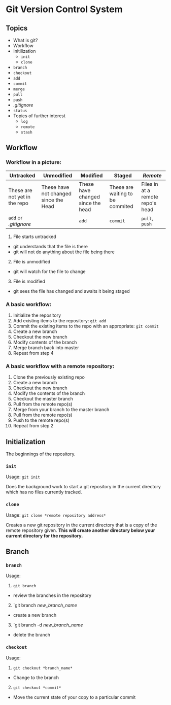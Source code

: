 # Git Version Control System

## Topics
* What is git?
* Workflow
* Initilization
  * `init`
  * `clone`
* `branch`
* `checkout`
* `add`
* `commit`
* `merge`
* `pull`
* `push`
* *.gitignore*
* `status`
* Topics of further interest
  * `log`
  * `remote`
  * `stash`

## Workflow

### Workflow in a picture:

|Untracked|Unmodified|Modified|Staged|*Remote*|
|---------|----------|--------|------|--------|
|These are not yet in the repo|These have not changed since the Head|These have changed since the head|These are waiting to be commited|Files in at a remote repo's head|
|`add` or *.gitignore*||`add`|`commit`|`pull`, `push`|

1. File starts untracked
  * git understands that the file is there
  * git will not do anything about the file being there
2. File is unmodified
  * git will watch for the file to change
3. File is modified
  * git sees the file has changed and awaits it being staged
  
### A basic workflow:
1. Initialize the repository
2. Add existing items to the repository: `git add`
3. Commit the existing items to the repo with an appropriate: `git commit`
4. Create a new branch
5. Checkout the new branch
6. Modify contents of the branch
7. Merge branch back into master
8. Repeat from step 4

### A basic workflow with a remote repository:

1. Clone the previously existing repo
2. Create a new branch
3. Checkout the new branch
4. Modify the contents of the branch
5. Checkout the master branch
6. Pull from the remote repo(s)
7. Merge from your branch to the master branch
8. Pull from the remote repo(s)
9. Push to the remote repo(s)
10. Repeat from step 2


## Initialization
The beginnings of the repository.

### `init`
Usage: `git init`

Does the background work to start a git repository in the current directory which has no files currently tracked.

### `clone`
Usage: `git clone *remote repository address*`

Creates a new git repository in the current directory that is a copy of the remote repository given.
**This will create another directory below your current directory for the repository.**

## Branch

### `branch`
Usage:
1. `git branch`
  * review the branches in the repository
2. `git branch *new_branch_name*
  * create a new branch
3. `git branch -d *new_branch_name*
  * delete the branch

### `checkout`
Usage:
1. `git checkout *branch_name*`
  * Change to the branch
2. `git checkout *commit*`
  * Move the current state of your copy to a particular commit

